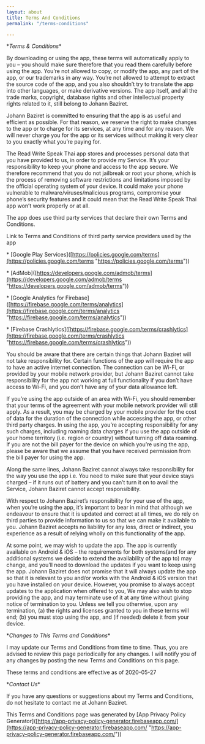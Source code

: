 ```yaml
---
layout: about
title: Terms And Conditions
permalink: "/terms-conditions"

---
```

\**Terms & Conditions**

By downloading or using the app, these terms will automatically apply to you – you should make sure therefore that you read them carefully before using the app. You’re not allowed to copy, or modify the app, any part of the app, or our trademarks in any way. You’re not allowed to attempt to extract the source code of the app, and you also shouldn’t try to translate the app into other languages, or make derivative versions. The app itself, and all the trade marks, copyright, database rights and other intellectual property rights related to it, still belong to Johann Baziret.

Johann Baziret is committed to ensuring that the app is as useful and efficient as possible. For that reason, we reserve the right to make changes to the app or to charge for its services, at any time and for any reason. We will never charge you for the app or its services without making it very clear to you exactly what you’re paying for.

The Read Write Speak Thai app stores and processes personal data that you have provided to us, in order to provide my Service. It’s your responsibility to keep your phone and access to the app secure. We therefore recommend that you do not jailbreak or root your phone, which is the process of removing software restrictions and limitations imposed by the official operating system of your device. It could make your phone vulnerable to malware/viruses/malicious programs, compromise your phone’s security features and it could mean that the Read Write Speak Thai app won’t work properly or at all.

The app does use third party services that declare their own Terms and Conditions.

Link to Terms and Conditions of third party service providers used by the app

\*   \[Google Play Services\]([https://policies.google.com/terms](https://policies.google.com/terms "https://policies.google.com/terms"))

\*   \[AdMob\]([https://developers.google.com/admob/terms](https://developers.google.com/admob/terms "https://developers.google.com/admob/terms"))

\*   \[Google Analytics for Firebase\]([https://firebase.google.com/terms/analytics](https://firebase.google.com/terms/analytics "https://firebase.google.com/terms/analytics"))

\*   \[Firebase Crashlytics\]([https://firebase.google.com/terms/crashlytics](https://firebase.google.com/terms/crashlytics "https://firebase.google.com/terms/crashlytics"))

You should be aware that there are certain things that Johann Baziret will not take responsibility for. Certain functions of the app will require the app to have an active internet connection. The connection can be Wi-Fi, or provided by your mobile network provider, but Johann Baziret cannot take responsibility for the app not working at full functionality if you don’t have access to Wi-Fi, and you don’t have any of your data allowance left.

If you’re using the app outside of an area with Wi-Fi, you should remember that your terms of the agreement with your mobile network provider will still apply. As a result, you may be charged by your mobile provider for the cost of data for the duration of the connection while accessing the app, or other third party charges. In using the app, you’re accepting responsibility for any such charges, including roaming data charges if you use the app outside of your home territory (i.e. region or country) without turning off data roaming. If you are not the bill payer for the device on which you’re using the app, please be aware that we assume that you have received permission from the bill payer for using the app.

Along the same lines, Johann Baziret cannot always take responsibility for the way you use the app i.e. You need to make sure that your device stays charged – if it runs out of battery and you can’t turn it on to avail the Service, Johann Baziret cannot accept responsibility.

With respect to Johann Baziret’s responsibility for your use of the app, when you’re using the app, it’s important to bear in mind that although we endeavour to ensure that it is updated and correct at all times, we do rely on third parties to provide information to us so that we can make it available to you. Johann Baziret accepts no liability for any loss, direct or indirect, you experience as a result of relying wholly on this functionality of the app.

At some point, we may wish to update the app. The app is currently available on Android & iOS – the requirements for both systems(and for any additional systems we decide to extend the availability of the app to) may change, and you’ll need to download the updates if you want to keep using the app. Johann Baziret does not promise that it will always update the app so that it is relevant to you and/or works with the Android & iOS version that you have installed on your device. However, you promise to always accept updates to the application when offered to you, We may also wish to stop providing the app, and may terminate use of it at any time without giving notice of termination to you. Unless we tell you otherwise, upon any termination, (a) the rights and licenses granted to you in these terms will end; (b) you must stop using the app, and (if needed) delete it from your device.

\**Changes to This Terms and Conditions**

I may update our Terms and Conditions from time to time. Thus, you are advised to review this page periodically for any changes. I will notify you of any changes by posting the new Terms and Conditions on this page.

These terms and conditions are effective as of 2020-05-27

\**Contact Us**

If you have any questions or suggestions about my Terms and Conditions, do not hesitate to contact me at Johann Baziret.

This Terms and Conditions page was generated by \[App Privacy Policy Generator\]([https://app-privacy-policy-generator.firebaseapp.com/](https://app-privacy-policy-generator.firebaseapp.com/ "https://app-privacy-policy-generator.firebaseapp.com/"))